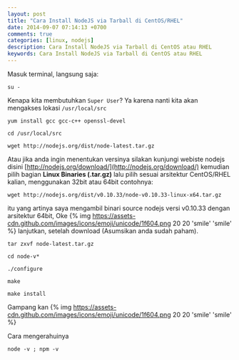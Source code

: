 ```yaml
---
layout: post
title: "Cara Install NodeJS via Tarball di CentOS/RHEL"
date: 2014-09-07 07:14:13 +0700
comments: true
categories: [linux, nodejs]
description: Cara Install NodeJS via Tarball di CentOS atau RHEL
keywords: Cara Install NodeJS via Tarball di CentOS atau RHEL
---
```


Masuk terminal, langsung saja:
<!-- more -->
```
su -
```
Kenapa kita membutuhkan `Super User`? Ya karena nanti kita akan mengakses lokasi `/usr/local/src`
```
yum install gcc gcc-c++ openssl-devel
```
```
cd /usr/local/src
```
```
wget http://nodejs.org/dist/node-latest.tar.gz
```
Atau jika anda ingin menentukan versinya silakan kunjungi webiste nodejs disini [http://nodejs.org/download/](http://nodejs.org/download/) kemudian pilih bagian **Linux Binaries (.tar.gz)** lalu pilih sesuai arsitektur CentOS/RHEL kalian, menggunakan 32bit atau 64bit
contohnya:
```
wget http://nodejs.org/dist/v0.10.33/node-v0.10.33-linux-x64.tar.gz
```
itu yang artinya saya mengambil binari source nodejs versi v0.10.33 dengan arsitektur 64bit, Oke {% img https://assets-cdn.github.com/images/icons/emoji/unicode/1f604.png 20 20 'smile' 'smile' %} lanjutkan, setelah download (Asumsikan anda sudah paham).
```
tar zxvf node-latest.tar.gz
```
```
cd node-v*
```
```
./configure
```
```
make
```
```
make install
```

Gampang kan {% img https://assets-cdn.github.com/images/icons/emoji/unicode/1f604.png 20 20 'smile' 'smile' %}

Cara mengerahuinya
```
node -v ; npm -v
```